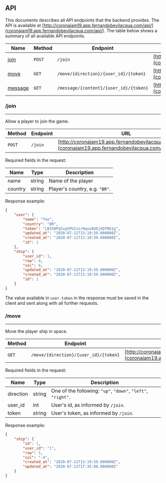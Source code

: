 ## API

This documents describes all API endpoints that the backend provides. The API is available at [http://coronajam19.app.fernandobevilacqua.com/api/](coronajam19.app.fernandobevilacqua.com/api/). The table below shows a summary of all available API endpoints.


| Name                 | Method | Endpoint | URL |
|----------------------|--------|----------|-----|
| [join](#join)        | `POST` | `/join`  | [http://coronajam19.app.fernandobevilacqua.com/api/join](coronajam19.app.fernandobevilacqua.com/api/join) |
| [move](#move)        | `GET`  | `/move/{direction}/{user_id}/{token}`  | [http://coronajam19.app.fernandobevilacqua.com/api/move/up/1/abc](coronajam19.app.fernandobevilacqua.com/api/move/up/1/abc) |
| [message](#message)  | `GET`  | `/message/{content}/{user_id}/{token}`  | [http://coronajam19.app.fernandobevilacqua.com/api/message/hi/1/abc](coronajam19.app.fernandobevilacqua.com/api/api/message/hi/1/abc) |

### /join
______

Allow a player to join the game.

| Method | Endpoint | URL |
|--------|----------|-----|
| `POST` | `/join`  | [http://coronajam19.app.fernandobevilacqua.com/api/join](coronajam19.app.fernandobevilacqua.com/api/join) |

Required fields in the request:

| Name     | Type   | Description        |
|----------|--------|--------------------|
| name     | string | Name of the player |
| country  | string | Player's country, e.g. `"BR"`. |

Response example:

```json
{
    "user": {
        "name": "foo",
        "country": "BR",
        "token": "LB1h0Pq5sgSPUIzsr0qvx8UOjkDfR61g",
        "updated_at": "2020-07-11T13:19:59.000000Z",
        "created_at": "2020-07-11T13:19:59.000000Z",
        "id": 1
    },
    "ship": {
        "user_id": 1,
        "row": 0,
        "col": 0,
        "updated_at": "2020-07-11T13:19:59.000000Z",
        "created_at": "2020-07-11T13:19:59.000000Z",
        "id": 1
    }
}
```

The value available in `user.token` in the response must be saved in the client and sent along with all further requests.

### /move
______

Move the player ship in space.

| Method | Endpoint | URL |
|--------|----------|-----|
| `GET`  | `/move/{direction}/{user_id}/{token}`  | [http://coronajam19.app.fernandobevilacqua.com/api/move/up/1/abc](coronajam19.app.fernandobevilacqua.com/api/move/up/1/abc) |

Required fields in the request:

| Name      | Type   | Description        |
|-----------|--------|--------------------|
| direction | string | One of the following: `"up"`, `"down"`, `"left"`, `"right"`. |
| user_id   | int    | User's id, as informed by `/join`.|
| token     | string | User's token, as informed by `/join`. |

Response example:

```json
{
    "ship": {
        "id": 1,
        "user_id": "1",
        "row": 5,
        "col": "-4",
        "created_at": "2020-07-11T13:19:59.000000Z",
        "updated_at": "2020-07-11T17:35:08.000000Z"
    }
}
```
